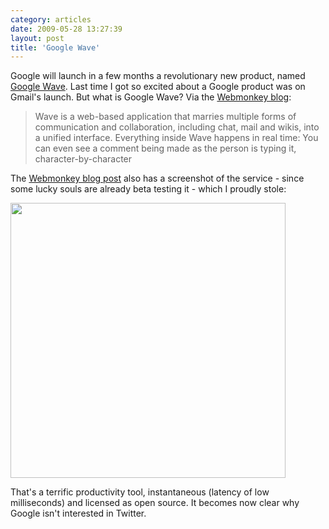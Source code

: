 ```yaml
---
category: articles
date: 2009-05-28 13:27:39
layout: post
title: 'Google Wave'
---
```


<p>Google will launch in a few months a revolutionary new product, named <a href="http://wave.google.com/">Google Wave</a>. Last time I got so excited about a Google product was on Gmail's launch.  But what is Google Wave? Via the <a href="http://www.webmonkey.com/blog/Google_Waves_Goodbye_to_E-Mail__Welcomes_Real-Time_Communication">Webmonkey blog</a>:</p>

<blockquote>Wave is a web-based application that marries multiple forms of communication and collaboration, including chat, mail and wikis, into a unified interface. Everything inside Wave happens in real time: You can even see a comment being made as the person is typing it, character-by-character</blockquote>

<p>The <a href="http://www.webmonkey.com/blog/Google_Waves_Goodbye_to_E-Mail__Welcomes_Real-Time_Communication">Webmonkey blog post</a> also has a screenshot of the service - since some lucky souls are already beta testing it - which I proudly stole:</p>

<a href="https://cdn.joaobordalo.com/images/static/blog/waveuismall.jpeg"><img width="440" src="https://cdn.joaobordalo.com/images/static/blog/waveuismall.jpeg"></a>

<p>That's a terrific productivity tool, instantaneous (latency of low milliseconds) and licensed as open source. It becomes now clear why Google isn't interested in Twitter.</p>
